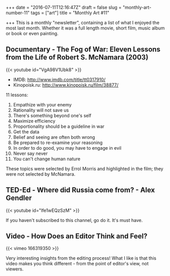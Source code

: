 +++
date = "2016-07-11T12:16:47Z"
draft = false
slug = "monthly-art-number-11"
tags = ["art"]
title = "Monthly Art #11"

+++
This is a monthly "newsletter", containing a list of what I enjoyed the most
last month. Whether it was a full length movie, short film, music album or
book or even painting.

<!--more-->

## Documentary - The Fog of War: Eleven Lessons from the Life of Robert S. McNamara (2003)

{{< youtube id="VgA98V1Ubk8" >}}

- IMDB: http://www.imdb.com/title/tt0317910/
- Kinopoisk.ru: http://www.kinopoisk.ru/film/38877/

11 lessons:

1. Empathize with your enemy
2. Rationality will not save us
3. There's something beyond one's self
4. Maximize efficiency
5. Proportionality should be a guideline in war
6. Get the data
7. Belief and seeing are often both wrong
8. Be prepared to re-examine your reasoning
9. In order to do good, you may have to engage in evil
10. Never say never
11. You can't change human nature

These topics were selected by Errol Morris and highlighted in the film; they were not selected by McNamara.

## TED-Ed - Where did Russia come from? - Alex Gendler

{{< youtube id="lfe1wEQzSzM" >}}

If you haven't subscribed to this channel, go do it. It's must have.

## Video - How Does an Editor Think and Feel?

{{< vimeo 166319350 >}}

Very interesting insights from the editing process! What I like is that this video makes you think different - from the point of editor's view, not viewers.
